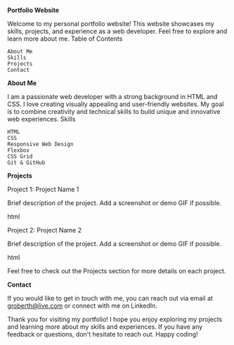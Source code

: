 ****Portfolio Website****

Welcome to my personal portfolio website! This website showcases my skills, projects, and experience as a web developer. Feel free to explore and learn more about me.
Table of Contents

    About Me
    Skills
    Projects
    Contact

**About Me**

I am a passionate web developer with a strong background in HTML and CSS. I love creating visually appealing and user-friendly websites. My goal is to combine creativity and technical skills to build unique and innovative web experiences.
Skills

    HTML
    CSS
    Responsive Web Design
    Flexbox
    CSS Grid
    Git & GitHub

**Projects**

Project 1: Project Name 1

Brief description of the project. Add a screenshot or demo GIF if possible.

html

<!-- Code snippet related to the project if you want to showcase it -->

Project 2: Project Name 2

Brief description of the project. Add a screenshot or demo GIF if possible.

html

<!-- Code snippet related to the project if you want to showcase it -->

Feel free to check out the Projects section for more details on each project.

**Contact**

If you would like to get in touch with me, you can reach out via email at groberth@live.com or connect with me on LinkedIn.

Thank you for visiting my portfolio! I hope you enjoy exploring my projects and learning more about my skills and experiences. If you have any feedback or questions, don't hesitate to reach out. Happy coding!
